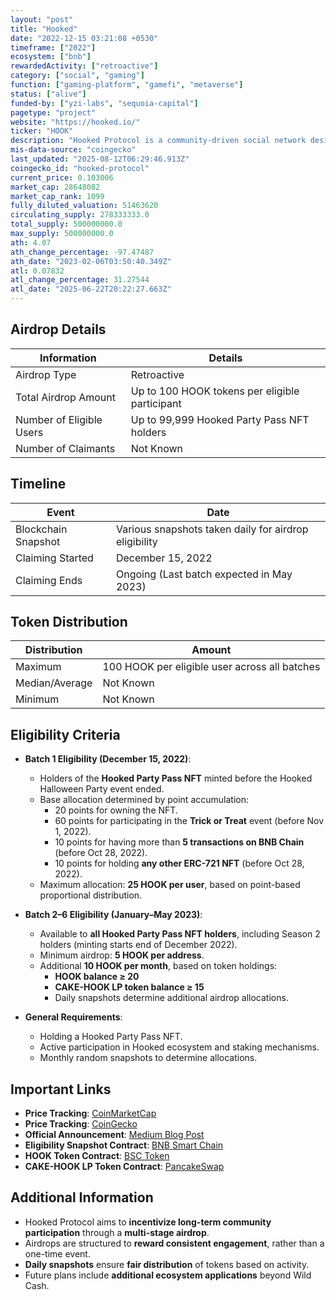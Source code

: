 ```yaml
---
layout: "post"
title: "Hooked"
date: "2022-12-15 03:21:08 +0530"
timeframe: ["2022"]
ecosystem: ["bnb"]
rewardedActivity: ["retroactive"]
category: ["social", "gaming"]
function: ["gaming-platform", "gamefi", "metaverse"]
status: ["alive"]
funded-by: ["yzi-labs", "sequoia-capital"]
pagetype: "project"
website: "https://hooked.io/"
ticker: "HOOK"
description: "Hooked Protocol is a community-driven social network designed to onboard and reward Web3 users through gamified experiences and an engaging ecosystem."
mis-data-source: "coingecko"
last_updated: "2025-08-12T06:29:46.913Z"
coingecko_id: "hooked-protocol"
current_price: 0.103006
market_cap: 28648082
market_cap_rank: 1099
fully_diluted_valuation: 51463620
circulating_supply: 278333333.0
total_supply: 500000000.0
max_supply: 500000000.0
ath: 4.07
ath_change_percentage: -97.47487
ath_date: "2023-02-06T03:50:40.349Z"
atl: 0.07832
atl_change_percentage: 31.27544
atl_date: "2025-06-22T20:22:27.663Z"
---
```


## Airdrop Details

| Information              | Details                                        |
| ------------------------ | ---------------------------------------------- |
| Airdrop Type             | Retroactive                                    |
| Total Airdrop Amount     | Up to 100 HOOK tokens per eligible participant |
| Number of Eligible Users | Up to 99,999 Hooked Party Pass NFT holders     |
| Number of Claimants      | Not Known                                      |

## Timeline

| Event               | Date                                                  |
| ------------------- | ----------------------------------------------------- |
| Blockchain Snapshot | Various snapshots taken daily for airdrop eligibility |
| Claiming Started    | December 15, 2022                                     |
| Claiming Ends       | Ongoing (Last batch expected in May 2023)             |

## Token Distribution

| Distribution   | Amount                                        |
| -------------- | --------------------------------------------- |
| Maximum        | 100 HOOK per eligible user across all batches |
| Median/Average | Not Known                                     |
| Minimum        | Not Known                                     |

## Eligibility Criteria

- **Batch 1 Eligibility (December 15, 2022)**:

  - Holders of the **Hooked Party Pass NFT** minted before the Hooked Halloween Party event ended.
  - Base allocation determined by point accumulation:
    - 20 points for owning the NFT.
    - 60 points for participating in the **Trick or Treat** event (before Nov 1, 2022).
    - 10 points for having more than **5 transactions on BNB Chain** (before Oct 28, 2022).
    - 10 points for holding **any other ERC-721 NFT** (before Oct 28, 2022).
  - Maximum allocation: **25 HOOK per user**, based on point-based proportional distribution.

- **Batch 2–6 Eligibility (January–May 2023)**:

  - Available to **all Hooked Party Pass NFT holders**, including Season 2 holders (minting starts end of December 2022).
  - Minimum airdrop: **5 HOOK per address**.
  - Additional **10 HOOK per month**, based on token holdings:
    - **HOOK balance ≥ 20**
    - **CAKE-HOOK LP token balance ≥ 15**
    - Daily snapshots determine additional airdrop allocations.

- **General Requirements**:
  - Holding a Hooked Party Pass NFT.
  - Active participation in Hooked ecosystem and staking mechanisms.
  - Monthly random snapshots to determine allocations.

## Important Links

- **Price Tracking**: [CoinMarketCap](https://coinmarketcap.com/currencies/hooked-protocol/)
- **Price Tracking**: [CoinGecko](https://www.coingecko.com/en/coins/hooked-protocol)
- **Official Announcement**: [Medium Blog Post](https://medium.com/hookedprotocolofficial/hooked-airdrop-announcement-4e2223999d77)
- **Eligibility Snapshot Contract**: [BNB Smart Chain](https://bscscan.com/address/0x48c686ed01138b26a8cf2e382b29cde0ea7bae9c)
- **HOOK Token Contract**: [BSC Token](https://bscscan.com/token/0xa260e12d2b924cb899ae80bb58123ac3fee1e2f0)
- **CAKE-HOOK LP Token Contract**: [PancakeSwap](https://bscscan.com/token/0x9e9b768174eF24233BF8AC2f4131F10ff5E72Dee)

## Additional Information

- Hooked Protocol aims to **incentivize long-term community participation** through a **multi-stage airdrop**.
- Airdrops are structured to **reward consistent engagement**, rather than a one-time event.
- **Daily snapshots** ensure **fair distribution** of tokens based on activity.
- Future plans include **additional ecosystem applications** beyond Wild Cash.